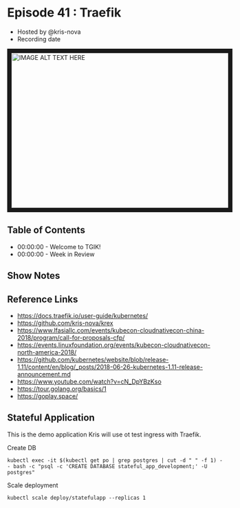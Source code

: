 # Episode 41 : Traefik

- Hosted by @kris-nova
- Recording date

<!--- Thumbnailed embed of the video, n8Xo_ghCIOSY is the video id from the youtube url
Note the 0.jpg for the thumbnail --->

<a href="http://www.youtube.com/watch?feature=player_embedded&v=NObVcDG3ADM
" target="_blank"><img src="http://img.youtube.com/vi/NObVcDG3ADM/0.jpg"
alt="IMAGE ALT TEXT HERE" width="640" height="360" border="10" /></a>

## Table of Contents

- 00:00:00 - Welcome to TGIK!
- 00:00:00 - Week in Review

## Show Notes


## Reference Links

 - https://docs.traefik.io/user-guide/kubernetes/
 - https://github.com/kris-nova/krex
 - https://www.lfasiallc.com/events/kubecon-cloudnativecon-china-2018/program/call-for-proposals-cfp/
 - https://events.linuxfoundation.org/events/kubecon-cloudnativecon-north-america-2018/
 - https://github.com/kubernetes/website/blob/release-1.11/content/en/blog/_posts/2018-06-26-kubernetes-1.11-release-announcement.md
 - https://www.youtube.com/watch?v=cN_DpYBzKso
 - https://tour.golang.org/basics/1
 - https://goplay.space/

## Stateful Application

This is the demo application Kris will use ot test ingress with Traefik.

Create DB

```
kubectl exec -it $(kubectl get po | grep postgres | cut -d " " -f 1) -- bash -c "psql -c 'CREATE DATABASE stateful_app_development;' -U postgres"
```

Scale deployment
```
kubectl scale deploy/statefulapp --replicas 1
```
